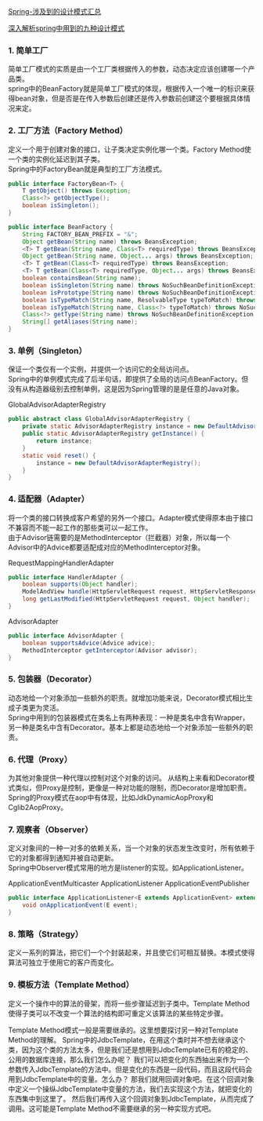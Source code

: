 
[Spring-涉及到的设计模式汇总](https://www.cnblogs.com/hwaggLee/p/4510687.html)

[深入解析spring中用到的九种设计模式](https://www.cnblogs.com/yuefan/p/3763898.html)

### 1. 简单工厂
简单工厂模式的实质是由一个工厂类根据传入的参数，动态决定应该创建哪一个产品类。  
spring中的BeanFactory就是简单工厂模式的体现，根据传入一个唯一的标识来获得bean对象，但是否是在传入参数后创建还是传入参数前创建这个要根据具体情况来定。


### 2. 工厂方法（Factory Method）
定义一个用于创建对象的接口，让子类决定实例化哪一个类。Factory Method使一个类的实例化延迟到其子类。  
Spring中的FactoryBean就是典型的工厂方法模式。

```java
public interface FactoryBean<T> {
    T getObject() throws Exception;
    Class<?> getObjectType();
    boolean isSingleton();
}

public interface BeanFactory {
    String FACTORY_BEAN_PREFIX = "&";
    Object getBean(String name) throws BeansException;
    <T> T getBean(String name, Class<T> requiredType) throws BeansException;
    Object getBean(String name, Object... args) throws BeansException;
    <T> T getBean(Class<T> requiredType) throws BeansException;
    <T> T getBean(Class<T> requiredType, Object... args) throws BeansException;
    boolean containsBean(String name);
    boolean isSingleton(String name) throws NoSuchBeanDefinitionException;
    boolean isPrototype(String name) throws NoSuchBeanDefinitionException;
    boolean isTypeMatch(String name, ResolvableType typeToMatch) throws NoSuchBeanDefinitionException;
    boolean isTypeMatch(String name, Class<?> typeToMatch) throws NoSuchBeanDefinitionException;
    Class<?> getType(String name) throws NoSuchBeanDefinitionException;
    String[] getAliases(String name);
}
```
### 3. 单例（Singleton）
保证一个类仅有一个实例，并提供一个访问它的全局访问点。  
Spring中的单例模式完成了后半句话，即提供了全局的访问点BeanFactory。但没有从构造器级别去控制单例，这是因为Spring管理的是是任意的Java对象。

GlobalAdvisorAdapterRegistry
```java
public abstract class GlobalAdvisorAdapterRegistry {
	private static AdvisorAdapterRegistry instance = new DefaultAdvisorAdapterRegistry();
	public static AdvisorAdapterRegistry getInstance() {
		return instance;
	}
	static void reset() {
		instance = new DefaultAdvisorAdapterRegistry();
	}
}
```

### 4. 适配器（Adapter）
将一个类的接口转换成客户希望的另外一个接口。Adapter模式使得原本由于接口不兼容而不能一起工作的那些类可以一起工作。  
由于Advisor链需要的是MethodInterceptor（拦截器）对象，所以每一个Advisor中的Advice都要适配成对应的MethodInterceptor对象。

RequestMappingHandlerAdapter
```java
public interface HandlerAdapter {
	boolean supports(Object handler);
	ModelAndView handle(HttpServletRequest request, HttpServletResponse response, Object handler) throws Exception;
	long getLastModified(HttpServletRequest request, Object handler);
}
```
AdvisorAdapter
```java
public interface AdvisorAdapter {
	boolean supportsAdvice(Advice advice);
	MethodInterceptor getInterceptor(Advisor advisor);
}
```

### 5. 包装器（Decorator）
动态地给一个对象添加一些额外的职责。就增加功能来说，Decorator模式相比生成子类更为灵活。  
Spring中用到的包装器模式在类名上有两种表现：一种是类名中含有Wrapper，另一种是类名中含有Decorator。基本上都是动态地给一个对象添加一些额外的职责。

### 6. 代理（Proxy）
为其他对象提供一种代理以控制对这个对象的访问。
从结构上来看和Decorator模式类似，但Proxy是控制，更像是一种对功能的限制，而Decorator是增加职责。  
Spring的Proxy模式在aop中有体现，比如JdkDynamicAopProxy和Cglib2AopProxy。

### 7. 观察者（Observer）
定义对象间的一种一对多的依赖关系，当一个对象的状态发生改变时，所有依赖于它的对象都得到通知并被自动更新。  
Spring中Observer模式常用的地方是listener的实现。如ApplicationListener。

ApplicationEventMulticaster
ApplicationListener
ApplicationEventPublisher
```java
public interface ApplicationListener<E extends ApplicationEvent> extends EventListener {
	void onApplicationEvent(E event);
}
```

### 8. 策略（Strategy）
定义一系列的算法，把它们一个个封装起来，并且使它们可相互替换。本模式使得算法可独立于使用它的客户而变化。

### 9. 模板方法（Template Method）
定义一个操作中的算法的骨架，而将一些步骤延迟到子类中。Template Method使得子类可以不改变一个算法的结构即可重定义该算法的某些特定步骤。

Template Method模式一般是需要继承的。这里想要探讨另一种对Template Method的理解。
Spring中的JdbcTemplate，在用这个类时并不想去继承这个类，因为这个类的方法太多，但是我们还是想用到JdbcTemplate已有的稳定的、公用的数据库连接，那么我们怎么办呢？
我们可以把变化的东西抽出来作为一个参数传入JdbcTemplate的方法中。但是变化的东西是一段代码，而且这段代码会用到JdbcTemplate中的变量。怎么办？
那我们就用回调对象吧。在这个回调对象中定义一个操纵JdbcTemplate中变量的方法，我们去实现这个方法，就把变化的东西集中到这里了。
然后我们再传入这个回调对象到JdbcTemplate，从而完成了调用。这可能是Template Method不需要继承的另一种实现方式吧。




